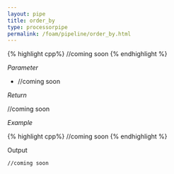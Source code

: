 ```yaml
---
layout: pipe
title: order_by
type: processorpipe
permalink: /foam/pipeline/order_by.html
---
```



{% highlight cpp%}
//coming soon
{% endhighlight %}

*Parameter*

- //coming soon

*Return*

//coming soon

*Example*

{% highlight cpp%}
//coming soon
{% endhighlight %}

Output

    //coming soon
